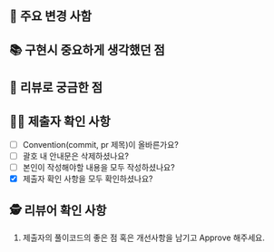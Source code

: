 ## 📝 주요 변경 사함
<!-- 어떤 클래스를 어떻게 변경했다. 그냥 러프하게 작성해두셔도 됩니다 -->

## 📚 구현시 중요하게 생각했던 점
<!-- 코드 구현 시 본인이 중요하게 생겼던 점을 작성합니다 -->

## 🤔 리뷰로 궁금한 점
<!-- 확인받고 싶은 기준을 작성해주시면 좋습니다. -->
<!-- 저에게 리뷰를 받고 싶다면, Reviewer에 @gnsals0904를 태그해주세요. -->

## 🧑‍💻 제출자 확인 사항
- [ ] Convention(commit, pr 제목)이 올바른가요?
- [ ] 괄호 내 안내문은 삭제하셨나요?
- [ ] 본인이 작성해야할 내용을 모두 작성하셨나요?
- [x] 제출자 확인 사항을 모두 확인하셨나요?

## 🕵️ 리뷰어 확인 사항
1. 제출자의 풀이코드의 좋은 점 혹은 개선사항을 남기고 Approve 해주세요.